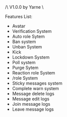 /\ V1.0.0 by Yarne \\

Features List:
- Avatar
- Verification System
- Auto role Sytem
- Ban system
- Unban System
- Kick
- Lockdown System
- Poll system
- Purge Sytem   
- Reaction role System
- /role System
- Sticky messages system
- Complete warn system
- Message delete logs 
- Message edit logs
- Join message logs
- Leave message logs
